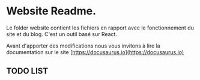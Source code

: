 # Website Readme.


Le folder website contient les fichiers en rapport avec le fonctionnement du site et du blog.
C'est un outil basé sur React.
 

Avant d'apporter des modifications nous vous invitons à lire la documentation
sur le site [https://docusaurus.io](https://docusaurus.io)



## TODO LIST